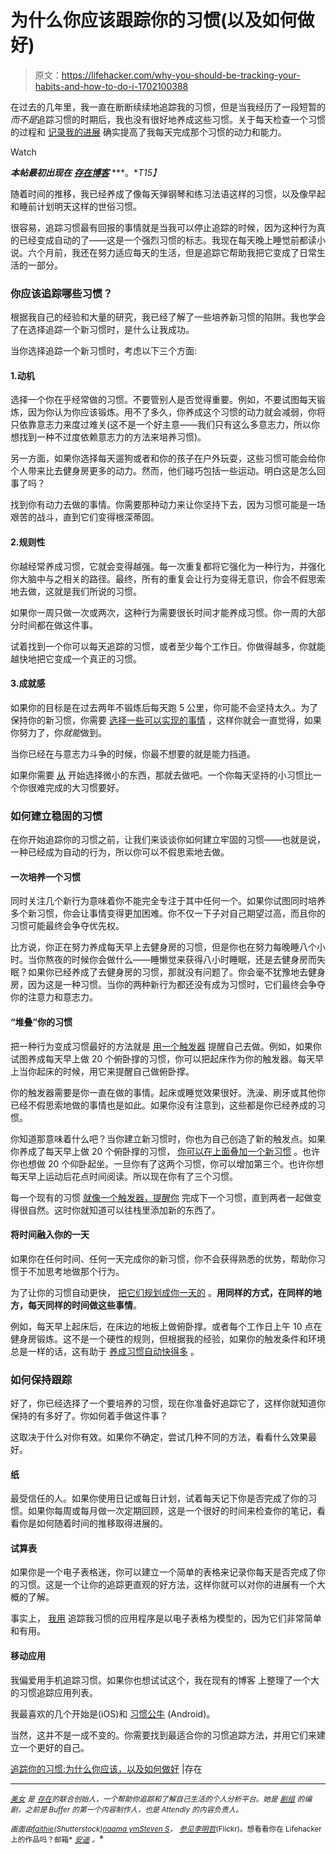 # 为什么你应该跟踪你的习惯(以及如何做好)

> 原文：<https://lifehacker.com/why-you-should-be-tracking-your-habits-and-how-to-do-i-1702100388>

在过去的几年里，我一直在断断续续地追踪我的习惯，但是当我经历了一段短暂的*而不是*追踪习惯的时期后，我也没有很好地养成这些习惯。关于每天检查一个习惯的过程和 [记录我的进展](https://lifehacker.com/how-to-track-everything-in-your-life-without-going-craz-1466537828) 确实提高了我每天完成那个习惯的动力和能力。

Watch

***本帖最初出现在*** [***存在博客***](https://exist.io/blog/habit-tracking/) ***。**T15】*

随着时间的推移，我已经养成了像每天弹钢琴和练习法语这样的习惯，以及像早起和睡前计划明天这样的世俗习惯。

很容易，追踪习惯最有回报的事情就是当我可以停止追踪的时候，因为这种行为真的已经变成自动的了——这是一个强烈习惯的标志。我现在每天晚上睡觉前都读小说。六个月前，我还在努力适应每天的生活，但是追踪它帮助我把它变成了日常生活的一部分。

### 你应该追踪哪些习惯？

根据我自己的经验和大量的研究，我已经了解了一些培养新习惯的陷阱。我也学会了在选择追踪一个新习惯时，是什么让我成功。

当你选择追踪一个新习惯时，考虑以下三个方面:

#### 1.动机

选择一个你在乎经常做的习惯。不要管别人是否觉得重要。例如，不要试图每天锻炼，因为你认为你应该锻炼。用不了多久，你养成这个习惯的动力就会减弱，你将只依靠意志力来度过难关(这不是一个好主意——我们只有这么多意志力，所以你想找到一种不过度依赖意志力的方法来培养习惯)。

另一方面，如果你选择每天遛狗或者和你的孩子在户外玩耍，这些习惯可能会给你个人带来比去健身房更多的动力。然而，他们碰巧包括一些运动。明白这是怎么回事了吗？

找到你有动力去做的事情。你需要那种动力来让你坚持下去，因为习惯可能是一场艰苦的战斗，直到它们变得根深蒂固。

#### 2.规则性

你越经常养成习惯，它就会变得越强。每一次重复都将它强化为一种行为，并强化你大脑中与之相关的路径。最终，所有的重复会让行为变得无意识，你会不假思索地去做，这就是我们所说的习惯。

如果你一周只做一次或两次，这种行为需要很长时间才能养成习惯。你一周的大部分时间都在做这件事。

试着找到一个你可以每天追踪的习惯，或者至少每个工作日。你做得越多，你就能越快地把它变成一个真正的习惯。

#### 3.成就感

如果你的目标是在过去两年不锻炼后每天跑 5 公里，你可能不会坚持太久。为了保持你的新习惯，你需要 [选择一些可以实现的事情](https://zapier.com/blog/work-habits-stick/) ，这样你就会一直觉得，如果你努力了，你*就能*做到。

当你已经在与意志力斗争的时候，你最不想要的就是能力挡道。

如果你需要 [从](https://lifehacker.com/youve-started-self-tracking-now-what-493562901) 开始选择微小的东西，那就去做吧。一个你每天坚持的小习惯比一个你很难完成的大习惯要好。

### 如何建立稳固的习惯

在你开始追踪你的习惯之前，让我们来谈谈你如何建立牢固的习惯――也就是说，一种已经成为自动的行为，所以你可以不假思索地去做。

#### 一次培养一个习惯

同时关注几个新行为意味着你不能完全专注于其中任何一个。如果你试图同时培养多个新习惯，你会让事情变得更加困难。你不仅一下子对自己期望过高，而且你的习惯可能最终会争夺优先权。

比方说，你正在努力养成每天早上去健身房的习惯，但是你也在努力每晚睡八个小时。当你熬夜的时候你会做什么――睡懒觉来获得八小时睡眠，还是去健身房而失眠？如果你已经养成了去健身房的习惯，那就没有问题了。你会毫不犹豫地去健身房，因为这是一种习惯。当你的两种新行为都还没有成为习惯时，它们最终会争夺你的注意力和意志力。

#### **“堆叠”你的习惯**

把一种行为变成习惯最好的方法就是 [用一个触发器](http://www.maxogles.com/start-a-new-habit/) 提醒自己去做。例如，如果你试图养成每天早上做 20 个俯卧撑的习惯，你可以把起床作为你的触发器。每天早上当你起床的时候，用它来提醒自己做俯卧撑。

你的触发器需要是你一直在做的事情。起床或睡觉效果很好。洗澡、刷牙或其他你已经不假思索地做的事情也是如此。如果你没有注意到，这些都是你已经养成的习惯。

你知道那意味着什么吧？当你建立新习惯时，你也为自己创造了新的触发点。如果你养成了每天早上做 20 个俯卧撑的习惯， [你可以在上面叠加一个新习惯](http://jamesclear.com/habit-stacking) 。也许你也想做 20 个仰卧起坐。一旦你有了这两个习惯，你可以增加第三个。也许你想每天早上运动后花点时间阅读。所以现在你有了三个习惯。

每一个现有的习惯 [就像一个触发器，提醒你](https://lifehacker.com/how-to-debug-your-brain-and-build-better-habits-1654118579) 完成下一个习惯，直到两者一起做变得很自然。这时你就知道可以往栈里添加新的东西了。

#### 将时间融入你的一天

如果你在任何时间、任何一天完成你的新习惯，你不会获得熟悉的优势，帮助你习惯于不加思考地做那个行为。

为了让你的习惯自动更快， [把它们规划成你一天的](http://blog.pickcrew.com/3-surefire-methods-that-help-me-to-build-new-habits/) 。**用同样的方式，在同样的地方，每天同样的时间做这些事情**。

例如，每天早上起床后，在床边的地板上做俯卧撑。或者每个工作日上午 10 点在健身房锻炼。这不是一个硬性的规则，但根据我的经验，如果你的触发条件和环境总是一样的话，这有助于 [养成习惯自动快得多](https://lifehacker.com/how-to-trick-your-brain-to-create-a-new-healthy-habit-868231704) 。

### 如何保持跟踪

好了，你已经选择了一个要培养的习惯，现在你准备好追踪它了，这样你就知道你保持的有多好了。你如何着手做这件事？

这取决于什么对你有效。如果你不确定，尝试几种不同的方法，看看什么效果最好。

#### 纸

最受信任的人。如果你使用日记或每日计划，试着每天记下你是否完成了你的习惯。如果你每周或每月做一次定期回顾，这是一个很好的时间来检查你的笔记，看看你是如何随着时间的推移取得进展的。

#### 试算表

如果你是一个电子表格迷，你可以建立一个简单的表格来记录你每天是否完成了你的习惯。这是一个让你的追踪更直观的好方法，这样你就可以对你的进展有一个大概的了解。

事实上， [我用](http://momentum.cc/) 追踪我习惯的应用程序是以电子表格为模型的，因为它们非常简单和有用。

#### 移动应用

我偏爱用手机追踪习惯。如果你也想试试这个，我在现有的博客 上整理了一个大的习惯追踪应用列表。

我最喜欢的几个开始是(iOS)和 [习惯公牛](http://www.habitbull.com/) (Android)。

当然，这并不是一成不变的。你需要找到最适合你的习惯追踪方法，并用它们来建立一个更好的自己。

[追踪你的习惯:为什么你应该，以及如何做好](https://exist.io/blog/habit-tracking/) |存在

* * *

[<small>*美女*</small>](https://twitter.com/bellebcooper) <small>*是*</small> [<small>*存在*</small>](https://exist.io/)<small>*的联合创始人，一个帮助你追踪和了解自己生活的个人分析平台。她是*</small> [<small>*剧组*</small>](http://pickcrew.com/) <small>*的编剧，之前是 Buffer 的第一个内容制作人，也是 Attendly 的内容负责人。*</small>

<small>*画面由*</small>[<small>*faithie*</small>](http://www.shutterstock.com/pic-275664362/stock-photo-scheduling-and-organizing-your-tasks-and-business-stopwatch-to-do-list-and-calendar.html?src=-K2XI7tg67Hu6YvXXciR2g-1-79)<small>*(Shutterstock)*</small>[<small>*naama ym*</small>](https://www.flickr.com/photos/naama/23453942/)<small></small>*[<small>*Steven S*</small>](https://www.flickr.com/photos/scubasteveo/296747958/)<small>，</small> [<small>*参见李明哲*</small>](https://www.flickr.com/photos/seeminglee/3969235612/)<small>*(Flickr)。想看看你在 Lifehacker 上的作品吗？邮箱*</small> [<small>*安迪*</small>](mailto:andy@lifehacker.com) <small>*。*</small>*